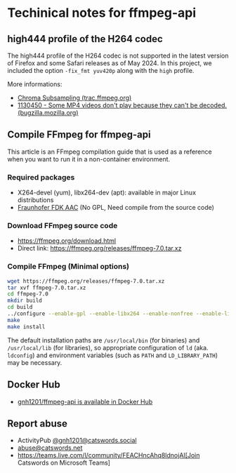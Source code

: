 # Techinical notes for ffmpeg-api

## high444 profile of the H264 codec
The high444 profile of the H264 codec is not supported in the latest version of Firefox and some Safari releases as of May 2024. In this project, we included the option `-fix_fmt yuv420p` along with the `high` profile.

More informations:

* [Chroma Subsampling (trac.ffmpeg.org)](https://trac.ffmpeg.org/wiki/Chroma%20Subsampling)
* [1130450 - Some MP4 videos don't play because they can't be decoded. (bugzilla.mozilla.org)](https://bugzilla.mozilla.org/show_bug.cgi?id=1130450)

## Compile FFmpeg for ffmpeg-api

This article is an FFmpeg compilation guide that is used as a reference when you want to run it in a non-container environment.

### Required packages
* X264-devel (yum), libx264-dev (apt): available in major Linux distributions
* [Fraunhofer FDK AAC](https://github.com/mstorsjo/fdk-aac) (No GPL, Need compile from the source code)

### Download FFmpeg source code
* https://ffmpeg.org/download.html
* Direct link: https://ffmpeg.org/releases/ffmpeg-7.0.tar.xz

### Compile FFmpeg (Minimal options)

```bash
wget https://ffmpeg.org/releases/ffmpeg-7.0.tar.xz
tar xvf ffmpeg-7.0.tar.xz
cd ffmpeg-7.0
mkdir build
cd build
../configure --enable-gpl --enable-libx264 --enable-nonfree --enable-libfdk-aac
make
make install
```

The default installation paths are `/usr/local/bin` (for binaries) and `/usr/local/lib` (for libraries), so appropriate configuration of `ld` (aka. `ldconfig`) and environment variables (such as `PATH` and `LD_LIBRARY_PATH`) may be necessary.

## Docker Hub
* [gnh1201/ffmpeg-api is available in Docker Hub](https://hub.docker.com/r/gnh1201/ffmpeg-api)

## Report abuse
* ActivityPub [@gnh1201@catswords.social](https://catswords.social/@gnh1201)
* abuse@catswords.net
* https://teams.live.com/l/community/FEACHncAhq8ldnojAI[Join Catswords on Microsoft Teams]
